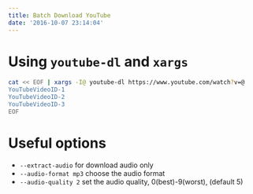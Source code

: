 ```yaml
---
title: Batch Download YouTube
date: '2016-10-07 23:14:04'
---
```


# Using `youtube-dl` and `xargs`

```sh
cat << EOF | xargs -I@ youtube-dl https://www.youtube.com/watch?v=@
YouTubeVideoID-1
YouTubeVideoID-2
YouTubeVideoID-3
EOF
```

# Useful options

- `--extract-audio` for download audio only
- `--audio-format mp3` choose the audio format
- `--audio-quality 2` set the audio quality, 0(best)-9(worst), (default 5)
